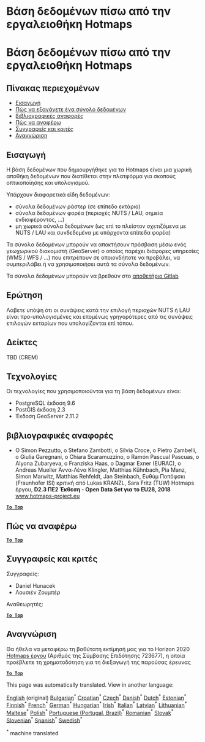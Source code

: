 <h1> <a class="anchor" id="database-behind-the-hotmaps-toolbox" href="#database-behind-the-hotmaps-toolbox"><i class="fa fa-link"></i></a> Βάση δεδομένων πίσω από την εργαλειοθήκη Hotmaps </h1><h1> <a class="anchor" id="database-behind-the-hotmaps-toolbox" href="#database-behind-the-hotmaps-toolbox"><i class="fa fa-link"></i></a> Βάση δεδομένων πίσω από την εργαλειοθήκη Hotmaps </h1><h2> <a class="anchor" id="table-of-contents" href="#table-of-contents"><i class="fa fa-link"></i></a> Πίνακας περιεχομένων </h2><ul><li> <a href="#introduction">Εισαγωγή</a> </li><li> <a href="#how-to-export-a-dataset">Πώς να εξαγάγετε ένα σύνολο δεδομένων</a> </li><li> <a href="#references">βιβλιογραφικές αναφορές</a> </li><li> <a href="#how-to-cite">Πώς να αναφέρω</a> </li><li> <a href="#authors-and-reviewers">Συγγραφείς και κριτές</a> </li><li> <a href="#acknowledgement">Αναγνώριση</a> </li></ul><h2> <a class="anchor" id="introduction" href="#introduction"><i class="fa fa-link"></i></a> Εισαγωγή </h2><p> Η βάση δεδομένων που δημιουργήθηκε για τα Hotmaps είναι μια χωρική αποθήκη δεδομένων που διατίθεται στην πλατφόρμα για σκοπούς οπτικοποίησης και υπολογισμού. </p><p> Υπάρχουν διαφορετικά είδη δεδομένων: </p><ul><li> σύνολα δεδομένων ράστερ (σε επίπεδο εκτάριο) </li><li> σύνολα δεδομένων φορέα (περιοχές NUTS / LAU, σημεία ενδιαφέροντος, ...) </li><li> μη χωρικά σύνολα δεδομένων (ως επί το πλείστον σχετιζόμενα με NUTS / LAU και συνδεδεμένα με υπάρχοντα επίπεδα φορέα) </li></ul><p> Τα σύνολα δεδομένων μπορούν να αποκτήσουν πρόσβαση μέσω ενός γεωχωρικού διακομιστή (GeoServer) ο οποίος παρέχει διάφορες υπηρεσίες (WMS / WFS / ...) που επιτρέπουν σε οποιονδήποτε να προβάλει, να συμπεριλάβει ή να χρησιμοποιήσει αυτά τα σύνολα δεδομένων. </p><p> Τα σύνολα δεδομένων μπορούν να βρεθούν στο <a href="https://gitlab.com/hotmaps">αποθετήριο Gitlab</a> </p><h2> <a class="anchor" id="query" href="#query"><i class="fa fa-link"></i></a> Ερώτηση </h2><p> Λάβετε υπόψη ότι οι συνάψεις κατά την επιλογή περιοχών NUTS ή LAU είναι προ-υπολογισμένες και επομένως γρηγορότερες από τις συνάψεις επιλογών εκταρίων που υπολογίζονται επί τόπου. </p><h2> <a class="anchor" id="indicators" href="#indicators"><i class="fa fa-link"></i></a> Δείκτες </h2><p> TBD (CREM) </p><h2> <a class="anchor" id="technologies" href="#technologies"><i class="fa fa-link"></i></a> Τεχνολογίες </h2><p> Οι τεχνολογίες που χρησιμοποιούνται για τη βάση δεδομένων είναι: </p><ul><li> PostgreSQL έκδοση 9.6 </li><li> PostGIS έκδοση 2.3 </li><li> Έκδοση GeoServer 2.11.2 </li></ul><h2> <a class="anchor" id="references" href="#references"><i class="fa fa-link"></i></a> βιβλιογραφικές αναφορές </h2><ul><li> Ο Simon Pezzutto, ο Stefano Zambotti, ο Silvia Croce, ο Pietro Zambelli, ο Giulia Garegnani, ο Chiara Scaramuzzino, ο Ramón Pascual Pascuas, ο Alyona Zubaryeva, ο Franziska Haas, ο Dagmar Exner (EURAC), ο Andreas Mueller Άννα-Λένα Klingler, Matthias Kühnbach, Pia Manz, Simon Marwitz, Matthias Rehfeldt, Jan Steinbach, Ευθύμ Ποπόφσκι (Fraunhofer ISI) κριτική από Lukas KRANZL, Sara Fritz (TUW) Hotmaps έργου, <strong>D2.3 ΠΕ2 Έκθεση - Open Data Set για το EU28, 2018</strong> <a href="http://www.hotmaps-project.eu/wp-content/uploads/2018/05/D2.3-Hotmaps_FINAL-VERSION_for-upload.pdf">www.hotmaps-project.eu</a> </li></ul><p><ins> <code><strong><a href="#table-of-contents">To Top</a></strong></code> </ins> </p><h2> <a class="anchor" id="how-to-cite" href="#how-to-cite"><i class="fa fa-link"></i></a> Πώς να αναφέρω </h2><p><ins> <code><strong><a href="#table-of-contents">To Top</a></strong></code> </ins> </p><h2> <a class="anchor" id="authors-and-reviewers" href="#authors-and-reviewers"><i class="fa fa-link"></i></a> Συγγραφείς και κριτές </h2><p> Συγγραφείς: </p><ul><li> Daniel Hunacek </li><li> Λουσιέν Ζουμπέρ </li></ul><p> Αναθεωρητές: </p><p><ins> <code><strong><a href="#table-of-contents">To Top</a></strong></code> </ins> </p><h2> <a class="anchor" id="acknowledgement" href="#acknowledgement"><i class="fa fa-link"></i></a> Αναγνώριση </h2><p> Θα ήθελα να μεταφέρω τη βαθύτατη εκτίμησή μας για το Horizon 2020 <a href="https://www.hotmaps-project.eu">Hotmaps έργου</a> (Αριθμός της Σύμβασης Επιδότησης 723677), η οποία προέβλεπε τη χρηματοδότηση για τη διεξαγωγή της παρούσας έρευνας </p><p><ins> <code><strong><a href="#table-of-contents">To Top</a></strong></code> </ins> </p>
<!--- THIS IS A SUPER UNIQUE IDENTIFIER -->

This page was automatically translated. View in another language:

[English](../en/Database-behind-the-Hotmaps-toolbox) (original) [Bulgarian](../bg/Database-behind-the-Hotmaps-toolbox)<sup>\*</sup> [Croatian](../hr/Database-behind-the-Hotmaps-toolbox)<sup>\*</sup> [Czech](../cs/Database-behind-the-Hotmaps-toolbox)<sup>\*</sup> [Danish](../da/Database-behind-the-Hotmaps-toolbox)<sup>\*</sup> [Dutch](../nl/Database-behind-the-Hotmaps-toolbox)<sup>\*</sup> [Estonian](../et/Database-behind-the-Hotmaps-toolbox)<sup>\*</sup> [Finnish](../fi/Database-behind-the-Hotmaps-toolbox)<sup>\*</sup> [French](../fr/Database-behind-the-Hotmaps-toolbox)<sup>\*</sup> [German](../de/Database-behind-the-Hotmaps-toolbox)<sup>\*</sup>  [Hungarian](../hu/Database-behind-the-Hotmaps-toolbox)<sup>\*</sup> [Irish](../ga/Database-behind-the-Hotmaps-toolbox)<sup>\*</sup> [Italian](../it/Database-behind-the-Hotmaps-toolbox)<sup>\*</sup> [Latvian](../lv/Database-behind-the-Hotmaps-toolbox)<sup>\*</sup> [Lithuanian](../lt/Database-behind-the-Hotmaps-toolbox)<sup>\*</sup> [Maltese](../mt/Database-behind-the-Hotmaps-toolbox)<sup>\*</sup> [Polish](../pl/Database-behind-the-Hotmaps-toolbox)<sup>\*</sup> [Portuguese (Portugal, Brazil)](../pt/Database-behind-the-Hotmaps-toolbox)<sup>\*</sup> [Romanian](../ro/Database-behind-the-Hotmaps-toolbox)<sup>\*</sup> [Slovak](../sk/Database-behind-the-Hotmaps-toolbox)<sup>\*</sup> [Slovenian](../sl/Database-behind-the-Hotmaps-toolbox)<sup>\*</sup> [Spanish](../es/Database-behind-the-Hotmaps-toolbox)<sup>\*</sup> [Swedish](../sv/Database-behind-the-Hotmaps-toolbox)<sup>\*</sup> 

<sup>\*</sup> machine translated
